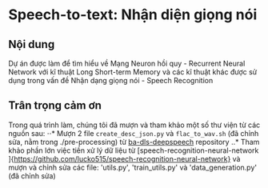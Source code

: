 # Speech-to-text: Nhận diện giọng nói
## Nội dung
Dự án được làm để tìm hiểu về Mạng Neuron hồi quy - Recurrent Neural Network với kĩ thuật Long Short-term Memory và các kĩ thuật khác được sử dụng trong vấn đề Nhận dạng giọng nói - Speech Recognition

## Trân trọng cảm ơn
Trong quá trình làm, chúng tôi đã mượn và tham khảo một số thư viện từ các nguồn sau:
⋅⋅* Mượn 2 file `create_desc_json.py` và `flac_to_wav.sh` (đã chỉnh sửa, nằm trong ./pre-processing) từ [ba-dls-deepspeech](https://github.com/baidu-research/ba-dls-deepspeech) repository
..* Tham khảo phần lớn việc tiền xử lý dữ liệu từ [speech-recognition-neural-network
]{https://github.com/lucko515/speech-recognition-neural-network} và mượn và chỉnh sửa các file: 'utils.py', 'train_utils.py' và 'data_generation.py' (đã chỉnh sửa) 
